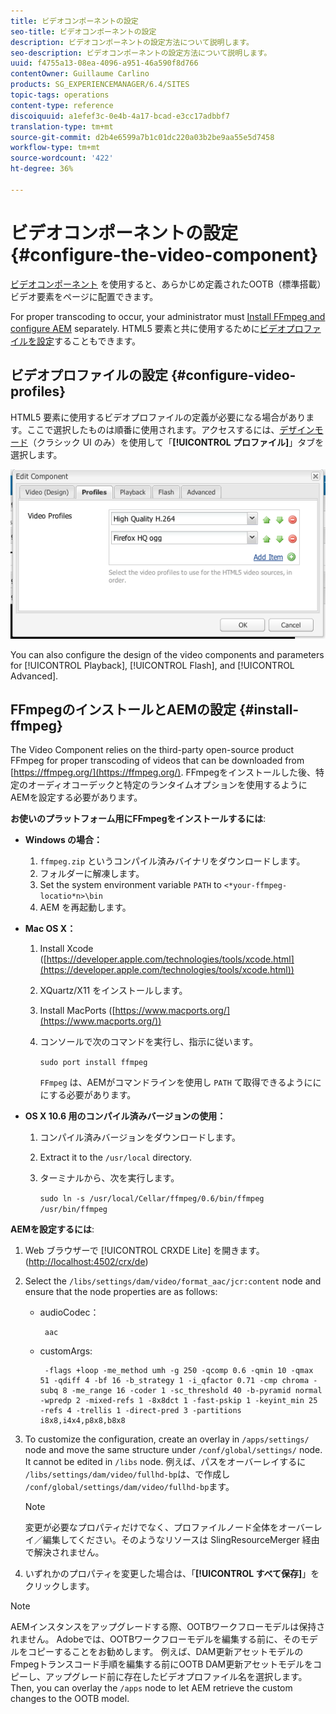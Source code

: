```yaml
---
title: ビデオコンポーネントの設定
seo-title: ビデオコンポーネントの設定
description: ビデオコンポーネントの設定方法について説明します。
seo-description: ビデオコンポーネントの設定方法について説明します。
uuid: f4755a13-08ea-4096-a951-46a590f8d766
contentOwner: Guillaume Carlino
products: SG_EXPERIENCEMANAGER/6.4/SITES
topic-tags: operations
content-type: reference
discoiquuid: a1efef3c-0e4b-4a17-bcad-e3cc17adbbf7
translation-type: tm+mt
source-git-commit: d2b4e6599a7b1c01dc220a03b2be9aa55e5d7458
workflow-type: tm+mt
source-wordcount: '422'
ht-degree: 36%

---
```



# ビデオコンポーネントの設定 {#configure-the-video-component}

[ビデオコンポーネント](/help/sites-authoring/default-components-foundation.md#video) を使用すると、あらかじめ定義されたOOTB（標準搭載）ビデオ要素をページに配置できます。

For proper transcoding to occur, your administrator must [Install FFmpeg and configure AEM](#install-ffmpeg) separately. HTML5 要素と共に使用するために[ビデオプロファイルを設定](#configure-video-profiles)することもできます。

## ビデオプロファイルの設定 {#configure-video-profiles}

HTML5 要素に使用するビデオプロファイルの定義が必要になる場合があります。ここで選択したものは順番に使用されます。アクセスするには、[デザインモード](/help/sites-authoring/default-components-designmode.md)（クラシック UI のみ）を使用して「**[!UICONTROL プロファイル]**」タブを選択します。

![chlimage_1-317](assets/chlimage_1-317.png)

You can also configure the design of the video components and parameters for [!UICONTROL Playback], [!UICONTROL Flash], and [!UICONTROL Advanced].

## FFmpegのインストールとAEMの設定 {#install-ffmpeg}

The Video Component relies on the third-party open-source product FFmpeg for proper transcoding of videos that can be downloaded from [https://ffmpeg.org/](https://ffmpeg.org/). FFmpegをインストールした後、特定のオーディオコーデックと特定のランタイムオプションを使用するようにAEMを設定する必要があります。

**お使いのプラットフォーム用にFFmpegをインストールするには**:

* **Windows の場合：**

   1. `ffmpeg.zip` というコンパイル済みバイナリをダウンロードします。
   1. フォルダーに解凍します。
   1. Set the system environment variable `PATH` to `<*your-ffmpeg-locatio*n>\bin`
   1. AEM を再起動します。

* **Mac OS X：**

   1. Install Xcode ([https://developer.apple.com/technologies/tools/xcode.html](https://developer.apple.com/technologies/tools/xcode.html))
   1. XQuartz/X11 をインストールします。
   1. Install MacPorts ([https://www.macports.org/](https://www.macports.org/))
   1. コンソールで次のコマンドを実行し、指示に従います。

      `sudo port install ffmpeg`

      `FFmpeg` は、AEMがコマンドラインを使用し `PATH` て取得できるようにににする必要があります。

* **OS X 10.6 用のコンパイル済みバージョンの使用：**

   1. コンパイル済みバージョンをダウンロードします。
   1. Extract it to the `/usr/local` directory.
   1. ターミナルから、次を実行します。

      `sudo ln -s /usr/local/Cellar/ffmpeg/0.6/bin/ffmpeg /usr/bin/ffmpeg`

**AEMを設定するには**:

1. Web ブラウザーで [!UICONTROL CRXDE Lite] を開きます。([http://localhost:4502/crx/de](http://localhost:4502/crx/de))
1. Select the `/libs/settings/dam/video/format_aac/jcr:content` node and ensure that the node properties are as follows:

   * audioCodec：

      ```
       aac
      ```

   * customArgs:

      ```
       -flags +loop -me_method umh -g 250 -qcomp 0.6 -qmin 10 -qmax 51 -qdiff 4 -bf 16 -b_strategy 1 -i_qfactor 0.71 -cmp chroma -subq 8 -me_range 16 -coder 1 -sc_threshold 40 -b-pyramid normal -wpredp 2 -mixed-refs 1 -8x8dct 1 -fast-pskip 1 -keyint_min 25 -refs 4 -trellis 1 -direct-pred 3 -partitions i8x8,i4x4,p8x8,b8x8
      ```

1. To customize the configuration, create an overlay in `/apps/settings/` node and move the same structure under `/conf/global/settings/` node. It cannot be edited in `/libs` node. 例えば、パスをオーバーレイするに `/libs/settings/dam/video/fullhd-bp`は、で作成し `/conf/global/settings/dam/video/fullhd-bp`ます。

   >[!NOTE]
   >
   >変更が必要なプロパティだけでなく、プロファイルノード全体をオーバーレイ／編集してください。そのようなリソースは SlingResourceMerger 経由で解決されません。

1. いずれかのプロパティを変更した場合は、「**[!UICONTROL すべて保存]**」をクリックします。

>[!NOTE]
>
>AEMインスタンスをアップグレードする際、OOTBワークフローモデルは保持されません。 Adobeでは、OOTBワークフローモデルを編集する前に、そのモデルをコピーすることをお勧めします。 例えば、DAM更新アセットモデルのFmpegトランスコード手順を編集する前にOOTB DAM更新アセットモデルをコピーし、アップグレード前に存在したビデオプロファイル名を選択します。 Then, you can overlay the `/apps` node to let AEM retrieve the custom changes to the OOTB model.

